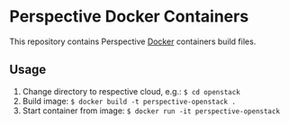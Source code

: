 # Perspective Docker Containers
This repository contains Perspective [Docker](http://docker.com/) containers build files.

## Usage
1. Change directory to respective cloud, e.g.: ```$ cd openstack```
2. Build image: ```$ docker build -t perspective-openstack .```
3. Start container from image: ```$ docker run -it perspective-openstack```
